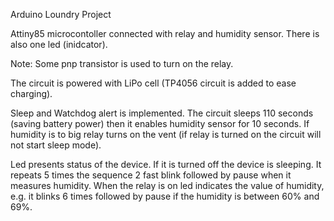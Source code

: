 Arduino Loundry Project

Attiny85 microcontoller connected with relay and humidity sensor. There is also one led (inidcator).

Note: Some pnp transistor is used to turn on the relay.

The circuit is powered with LiPo cell (TP4056 circuit is added to ease charging).

Sleep and Watchdog alert is implemented. The circuit sleeps 110 seconds (saving battery power) then it enables humidity sensor for 10 seconds. If humidity is to big relay turns on the vent (if relay is turned on the circuit will not start sleep mode).  

Led presents status of the device. If it is turned off the device is sleeping. It repeats 5 times the sequence 2 fast blink followed by pause when it measures humidity. When the relay is on led indicates the value of humidity, e.g. it blinks 6 times followed by pause if the humidity is between 60% and 69%.

